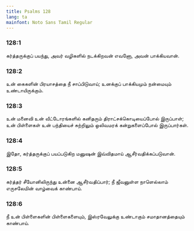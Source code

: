 ```yaml
---
title: Psalms 128
lang: ta
mainfont: Noto Sans Tamil Regular
---
```


###  128:1

கர்த்தருக்குப் பயந்து, அவர் வழிகளில் நடக்கிறவன் எவனோ, அவன் பாக்கியவான்.

###  128:2

உன் கைகளின் பிரயாசத்தை நீ சாப்பிடுவாய்; உனக்குப் பாக்கியமும் நன்மையும் உண்டாயிருக்கும்.

###  128:3

உன் மனைவி உன் வீட்டோரங்களில் கனிதரும் திராட்சக்கொடியைப்போல் இருப்பாள்; உன் பிள்ளைகள் உன் பந்தியைச் சுற்றிலும் ஒலிவமரக் கன்றுகளைப்போல் இருப்பார்கள்.

###  128:4

இதோ, கர்த்தருக்குப் பயப்படுகிற மனுஷன் இவ்விதமாய் ஆசீர்வதிக்கப்படுவான்.

###  128:5

கர்த்தர் சீயோனிலிருந்து உன்னை ஆசீர்வதிப்பார்; நீ ஜீவனுள்ள நாளெல்லாம் எருசலேமின் வாழ்வைக் காண்பாய்.

###  128:6

நீ உன் பிள்ளைகளின் பிள்ளைகளையும், இஸ்ரவேலுக்கு உண்டாகும் சமாதானத்தையும் காண்பாய்.

